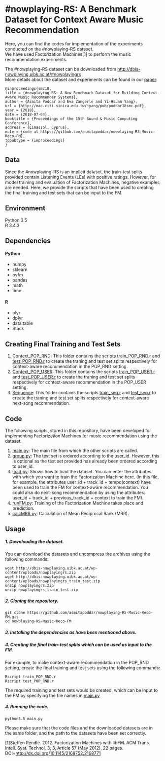 # #nowplaying-RS: A Benchmark Dataset for Context Aware Music Recommendation

Here, you can find the codes for implementation of the experiments conducted on the #nowplaying-RS dataset.   
We have used Factorization Machines[1] to perform the music recommendation experiments.  

The #nowplaying-RS dataset can be downloaded from http://dbis-nowplaying.uibk.ac.at/#nowplayingrs  
More details about the dataset and experiments can be found in our [paper](http://mac.citi.sinica.edu.tw/~yang/pub/poddar18smc.pdf):
```
@inproceedings{smc18,
title = {#nowplaying-RS: A New Benchmark Dataset for Building Context-Aware Music Recommender Systems},
author = {Asmita Poddar and Eva Zangerle and Yi-Hsuan Yang},
url = {http://mac.citi.sinica.edu.tw/~yang/pub/poddar18smc.pdf},
year = {2018},
date = {2018-07-04},
booktitle = {Proceedings of the 15th Sound & Music Computing Conference},
address = {Limassol, Cyprus},
note = {code at https://github.com/asmitapoddar/nowplaying-RS-Music-Reco-FM},
tppubtype = {inproceedings}
}
```

## Data

Since the #nowplaying-RS is an implicit dataset, the train-test splits provided contain Listening Events (LEs) with positive ratings. However, for model training and evaluation of Factorization Machines, negative examples are needed. Here, we provide the scripts that have been used to creating the final training and test sets that can be input to the FM.

## Environment
Python 3.5  
R 3.4.3  

## Dependencies  
#### Python  
- numpy    
- sklearn    
- pyfm  
- pandas  
- math  
- time   
#### R    
- plyr  
- dplyr 
- data.table  
- Stack

## Creating Final Training and Test Sets
1. [Context_POP_RND](https://github.com/asmitapoddar/nowplaying-RS-Music-Reco-FM/tree/master/Context_POP_RND): This folder contains the scripts [train_POP_RND.r](https://github.com/asmitapoddar/nowplaying-RS-Music-Reco-FM/tree/master/Context_POP_RND/train_POP_RND.r) and [test_POP_RND.r](https://github.com/asmitapoddar/nowplaying-RS-Music-Reco-FM/tree/master/Context_POP_RND/test_POP_RND.r) to create the traning and test set splits respectively for context-aware recommendation in the POP_RND setting.   
2. [Context_POP_USER](https://github.com/asmitapoddar/nowplaying-RS-Music-Reco-FM/tree/master/Context_POP_USER): This folder contains the scripts [train_POP_USER.r](https://github.com/asmitapoddar/nowplaying-RS-Music-Reco-FM/tree/master/Context_POP_USER/train_Context_POP_USER.r) and [test_POP_USER.r](https://github.com/asmitapoddar/nowplaying-RS-Music-Reco-FM/tree/master/Context_POP_USER/test_Context_POP_USER.r) to create the traning and test set splits respectively for context-aware  recommendation in the POP_USER setting.  
3. [Sequence](https://github.com/asmitapoddar/nowplaying-RS-Music-Reco-FM/tree/master/Sequence): This folder contains the scripts [train_seq.r](https://github.com/asmitapoddar/nowplaying-RS-Music-Reco-FM/tree/master/Sequence/train_seq.r) and [test_seq.r](https://github.com/asmitapoddar/nowplaying-RS-Music-Reco-FM/tree/master/Sequence/test_seq.r) to create the traning and test set splits respectively for context-aware next-song recommendation.

## Code
The following scripts, stored in this repository, have been developed for implementing Factorization Machines for music recommendation using the dataset.
1. [main.py](https://github.com/asmitapoddar/nowplaying-RS-Music-Recommendation-FM/blob/master/main.py): The main file from which the other scripts are called.  
2. [group.py](https://github.com/asmitapoddar/nowplaying-RS-Music-Recommendation-FM/blob/master/group.py): The test set is ordered according to the user_id. However, this is optional as the test set provided has already been ordered according to user_id. 
3. [load.py](https://github.com/asmitapoddar/nowplaying-RS-Music-Recommendation-FM/blob/master/load.py): Shows how to load the dataset. You can enter the attributes with which you want to train the Factorization Machine here. (In this file, for example, the attributes user_id + track_id + tempo(context) have been used to train the FM for context-aware recommendation. You could also do next-song recommendation by using the attributes: user_id + track_id + previous_track_id + context to train the FM).  
4. [runFM.py](https://github.com/asmitapoddar/nowplaying-RS-Music-Recommendation-FM/blob/master/runFM.py): Training of the Factorization Machine takes place and prediction.
5. [calcMRR.py](https://github.com/asmitapoddar/nowplaying-RS-Music-Recommendation-FM/blob/master/calcMRR.py): Calculation of Mean Reciprocal Rank (MRR).

## Usage

##### 1. Downloading the dataset.
You can download the datasets and uncompress the archives using the following commands:
```
wget http://dbis-nowplaying.uibk.ac.at/wp-content/uploads/nowplayingrs.zip
wget http://dbis-nowplaying.uibk.ac.at/wp-content/uploads/nowplayingrs_train_test.zip
unzip nowplayingrs.zip
unzip nowplayingrs_train_test.zip
```
##### 2. Cloning the repository.
```
git clone https://github.com/asmitapoddar/nowplaying-RS-Music-Reco-FM.git
cd nowplaying-RS-Music-Reco-FM
```
##### 3. Installing the dependencies as have been mentioned above.  
##### 4. Creating the final train-test splits which can be used as input to the FM.  
For example, to make context-aware recommendation in the POP_RND setting, create the final training and test sets using the following commands:
```
Rscript train_POP_RND.r   
Rscript test_POP_RND.r   
```
The required training and test sets would be created, which can be input to the FM by specifying the file names in [main.py](https://github.com/asmitapoddar/nowplaying-RS-Music-Recommendation-FM/blob/master/main.py)

##### 4. Running the code.
```
python3.5 main.py
```
Please make sure that the code files and the downloaded datasets are in the same folder, and the path to the datasets have been set correctly.

[1]Steffen Rendle. 2012. Factorization Machines with libFM. ACM Trans. Intell. Syst. Technol. 3, 3, Article 57 (May 2012), 22 pages. DOI=http://dx.doi.org/10.1145/2168752.2168771
